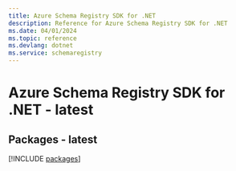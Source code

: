 ```yaml
---
title: Azure Schema Registry SDK for .NET
description: Reference for Azure Schema Registry SDK for .NET
ms.date: 04/01/2024
ms.topic: reference
ms.devlang: dotnet
ms.service: schemaregistry
---
```

# Azure Schema Registry SDK for .NET - latest
## Packages - latest
[!INCLUDE [packages](schema-registry-index.md)]